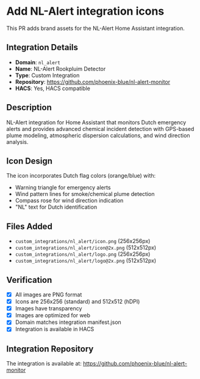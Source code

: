 # Add NL-Alert integration icons

This PR adds brand assets for the NL-Alert Home Assistant integration.

## Integration Details
- **Domain**: `nl_alert`
- **Name**: NL-Alert Rookpluim Detector  
- **Type**: Custom Integration
- **Repository**: https://github.com/phoenix-blue/nl-alert-monitor
- **HACS**: Yes, HACS compatible

## Description
NL-Alert integration for Home Assistant that monitors Dutch emergency alerts and provides advanced chemical incident detection with GPS-based plume modeling, atmospheric dispersion calculations, and wind direction analysis.

## Icon Design
The icon incorporates Dutch flag colors (orange/blue) with:
- Warning triangle for emergency alerts
- Wind pattern lines for smoke/chemical plume detection  
- Compass rose for wind direction indication
- "NL" text for Dutch identification

## Files Added
- `custom_integrations/nl_alert/icon.png` (256x256px)
- `custom_integrations/nl_alert/icon@2x.png` (512x512px)  
- `custom_integrations/nl_alert/logo.png` (256x256px)
- `custom_integrations/nl_alert/logo@2x.png` (512x512px)

## Verification
- [x] All images are PNG format
- [x] Icons are 256x256 (standard) and 512x512 (hDPI)
- [x] Images have transparency
- [x] Images are optimized for web
- [x] Domain matches integration manifest.json
- [x] Integration is available in HACS

## Integration Repository
The integration is available at: https://github.com/phoenix-blue/nl-alert-monitor
